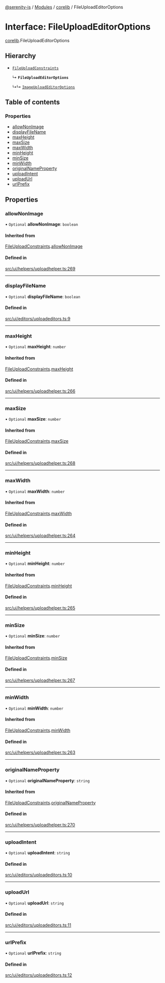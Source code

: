 [@serenity-is](../README.md) / [Modules](../modules.md) / [corelib](../modules/corelib.md) / FileUploadEditorOptions

# Interface: FileUploadEditorOptions

[corelib](../modules/corelib.md).FileUploadEditorOptions

## Hierarchy

- [`FileUploadConstraints`](corelib.FileUploadConstraints.md)

  ↳ **`FileUploadEditorOptions`**

  ↳↳ [`ImageUploadEditorOptions`](corelib.ImageUploadEditorOptions.md)

## Table of contents

### Properties

- [allowNonImage](corelib.FileUploadEditorOptions.md#allownonimage)
- [displayFileName](corelib.FileUploadEditorOptions.md#displayfilename)
- [maxHeight](corelib.FileUploadEditorOptions.md#maxheight)
- [maxSize](corelib.FileUploadEditorOptions.md#maxsize)
- [maxWidth](corelib.FileUploadEditorOptions.md#maxwidth)
- [minHeight](corelib.FileUploadEditorOptions.md#minheight)
- [minSize](corelib.FileUploadEditorOptions.md#minsize)
- [minWidth](corelib.FileUploadEditorOptions.md#minwidth)
- [originalNameProperty](corelib.FileUploadEditorOptions.md#originalnameproperty)
- [uploadIntent](corelib.FileUploadEditorOptions.md#uploadintent)
- [uploadUrl](corelib.FileUploadEditorOptions.md#uploadurl)
- [urlPrefix](corelib.FileUploadEditorOptions.md#urlprefix)

## Properties

### allowNonImage

• `Optional` **allowNonImage**: `boolean`

#### Inherited from

[FileUploadConstraints](corelib.FileUploadConstraints.md).[allowNonImage](corelib.FileUploadConstraints.md#allownonimage)

#### Defined in

[src/ui/helpers/uploadhelper.ts:269](https://github.com/serenity-is/serenity/blob/master/packages/corelib/src/ui/helpers/uploadhelper.ts#line&#x3D;269)

___

### displayFileName

• `Optional` **displayFileName**: `boolean`

#### Defined in

[src/ui/editors/uploadeditors.ts:9](https://github.com/serenity-is/serenity/blob/master/packages/corelib/src/ui/editors/uploadeditors.ts#line&#x3D;9)

___

### maxHeight

• `Optional` **maxHeight**: `number`

#### Inherited from

[FileUploadConstraints](corelib.FileUploadConstraints.md).[maxHeight](corelib.FileUploadConstraints.md#maxheight)

#### Defined in

[src/ui/helpers/uploadhelper.ts:266](https://github.com/serenity-is/serenity/blob/master/packages/corelib/src/ui/helpers/uploadhelper.ts#line&#x3D;266)

___

### maxSize

• `Optional` **maxSize**: `number`

#### Inherited from

[FileUploadConstraints](corelib.FileUploadConstraints.md).[maxSize](corelib.FileUploadConstraints.md#maxsize)

#### Defined in

[src/ui/helpers/uploadhelper.ts:268](https://github.com/serenity-is/serenity/blob/master/packages/corelib/src/ui/helpers/uploadhelper.ts#line&#x3D;268)

___

### maxWidth

• `Optional` **maxWidth**: `number`

#### Inherited from

[FileUploadConstraints](corelib.FileUploadConstraints.md).[maxWidth](corelib.FileUploadConstraints.md#maxwidth)

#### Defined in

[src/ui/helpers/uploadhelper.ts:264](https://github.com/serenity-is/serenity/blob/master/packages/corelib/src/ui/helpers/uploadhelper.ts#line&#x3D;264)

___

### minHeight

• `Optional` **minHeight**: `number`

#### Inherited from

[FileUploadConstraints](corelib.FileUploadConstraints.md).[minHeight](corelib.FileUploadConstraints.md#minheight)

#### Defined in

[src/ui/helpers/uploadhelper.ts:265](https://github.com/serenity-is/serenity/blob/master/packages/corelib/src/ui/helpers/uploadhelper.ts#line&#x3D;265)

___

### minSize

• `Optional` **minSize**: `number`

#### Inherited from

[FileUploadConstraints](corelib.FileUploadConstraints.md).[minSize](corelib.FileUploadConstraints.md#minsize)

#### Defined in

[src/ui/helpers/uploadhelper.ts:267](https://github.com/serenity-is/serenity/blob/master/packages/corelib/src/ui/helpers/uploadhelper.ts#line&#x3D;267)

___

### minWidth

• `Optional` **minWidth**: `number`

#### Inherited from

[FileUploadConstraints](corelib.FileUploadConstraints.md).[minWidth](corelib.FileUploadConstraints.md#minwidth)

#### Defined in

[src/ui/helpers/uploadhelper.ts:263](https://github.com/serenity-is/serenity/blob/master/packages/corelib/src/ui/helpers/uploadhelper.ts#line&#x3D;263)

___

### originalNameProperty

• `Optional` **originalNameProperty**: `string`

#### Inherited from

[FileUploadConstraints](corelib.FileUploadConstraints.md).[originalNameProperty](corelib.FileUploadConstraints.md#originalnameproperty)

#### Defined in

[src/ui/helpers/uploadhelper.ts:270](https://github.com/serenity-is/serenity/blob/master/packages/corelib/src/ui/helpers/uploadhelper.ts#line&#x3D;270)

___

### uploadIntent

• `Optional` **uploadIntent**: `string`

#### Defined in

[src/ui/editors/uploadeditors.ts:10](https://github.com/serenity-is/serenity/blob/master/packages/corelib/src/ui/editors/uploadeditors.ts#line&#x3D;10)

___

### uploadUrl

• `Optional` **uploadUrl**: `string`

#### Defined in

[src/ui/editors/uploadeditors.ts:11](https://github.com/serenity-is/serenity/blob/master/packages/corelib/src/ui/editors/uploadeditors.ts#line&#x3D;11)

___

### urlPrefix

• `Optional` **urlPrefix**: `string`

#### Defined in

[src/ui/editors/uploadeditors.ts:12](https://github.com/serenity-is/serenity/blob/master/packages/corelib/src/ui/editors/uploadeditors.ts#line&#x3D;12)
